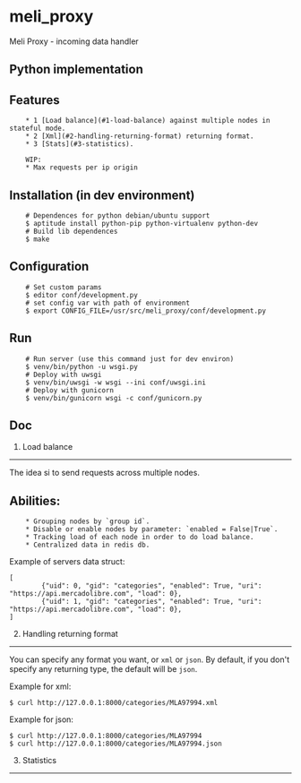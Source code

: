meli_proxy
===
Meli Proxy - incoming data handler

Python implementation
---

Features
----
        * 1 [Load balance](#1-load-balance) against multiple nodes in stateful mode.
        * 2 [Xml](#2-handling-returning-format) returning format.
        * 3 [Stats](#3-statistics).

        WIP:
        * Max requests per ip origin

Installation (in dev environment)
----
        # Dependences for python debian/ubuntu support
        $ aptitude install python-pip python-virtualenv python-dev
        # Build lib dependences
        $ make

Configuration
----

        # Set custom params
        $ editor conf/development.py
        # set config var with path of environment
        $ export CONFIG_FILE=/usr/src/meli_proxy/conf/development.py

Run
----
        # Run server (use this command just for dev environ)
        $ venv/bin/python -u wsgi.py
        # Deploy with uwsgi
        $ venv/bin/uwsgi -w wsgi --ini conf/uwsgi.ini
        # Deploy with gunicorn
        $ venv/bin/gunicorn wsgi -c conf/gunicorn.py

Doc
----

1. Load balance
-------

The idea si to send requests across multiple nodes.

Abilities:
----------

        * Grouping nodes by `group id`.
        * Disable or enable nodes by parameter: `enabled = False|True`.
        * Tracking load of each node in order to do load balance.
        * Centralized data in redis db.

Example of servers data struct:

```
[
        {"uid": 0, "gid": "categories", "enabled": True, "uri": "https://api.mercadolibre.com", "load": 0},
        {"uid": 1, "gid": "categories", "enabled": True, "uri": "https://api.mercadolibre.com", "load": 0},
]
```

2. Handling returning format
-------

You can specify any format you want, or `xml` or `json`.
By default, if you don't specify any returning type, the default will be `json`.

Example for xml: 

```
$ curl http://127.0.0.1:8000/categories/MLA97994.xml
```

Example for json: 

```
$ curl http://127.0.0.1:8000/categories/MLA97994
$ curl http://127.0.0.1:8000/categories/MLA97994.json
```

3. Statistics
-------
